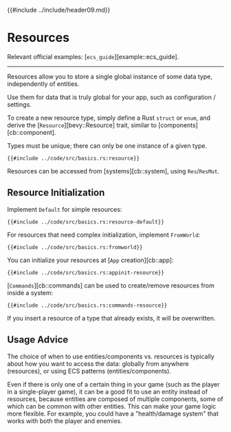 {{#include ../include/header09.md}}

# Resources

Relevant official examples:
[`ecs_guide`][example::ecs_guide].

---

Resources allow you to store a single global instance of some data type,
independently of entities.

Use them for data that is truly global for your app, such as configuration
/ settings.

To create a new resource type, simply define a Rust `struct` or `enum`, and
derive the [`Resource`][bevy::Resource] trait, similar to
[components][cb::component].

Types must be unique; there can only be one instance of a given type.

```rust,no_run,noplayground
{{#include ../code/src/basics.rs:resource}}
```

Resources can be accessed from [systems][cb::system], using `Res`/`ResMut`.

## Resource Initialization

Implement `Default` for simple resources:

```rust,no_run,noplayground
{{#include ../code/src/basics.rs:resource-default}}
```

For resources that need complex initialization, implement `FromWorld`:

```rust,no_run,noplayground
{{#include ../code/src/basics.rs:fromworld}}
```

You can initialize your resources at [`App` creation][cb::app]:

```rust,no_run,noplayground
{{#include ../code/src/basics.rs:appinit-resource}}
```

[`Commands`][cb::commands] can be used to create/remove resources from
inside a system:

```rust,no_run,noplayground
{{#include ../code/src/basics.rs:commands-resource}}
```

If you insert a resource of a type that already exists, it will be overwritten.

## Usage Advice

The choice of when to use entities/components vs. resources is typically
about how you want to access the data: globally from anywhere (resources),
or using ECS patterns (entities/components).

Even if there is only one of a certain thing in your game (such as the
player in a single-player game), it can be a good fit to use an entity
instead of resources, because entities are composed of multiple components,
some of which can be common with other entities. This can make your game
logic more flexible. For example, you could have a "health/damage system"
that works with both the player and enemies.
